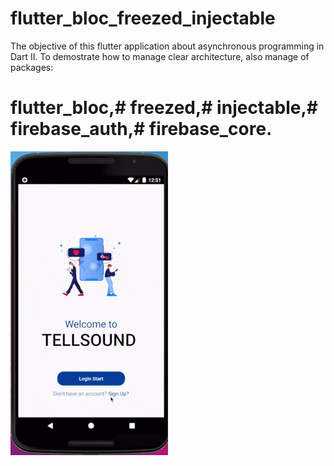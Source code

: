 # flutter_bloc_freezed_injectable

The objective of this flutter application about asynchronous programming in Dart II.
To demostrate how to manage clear architecture, also manage of packages:
# flutter_bloc,# freezed,# injectable,# firebase_auth,# firebase_core.

![Output sample](ezgif.com-resize(4).gif)



